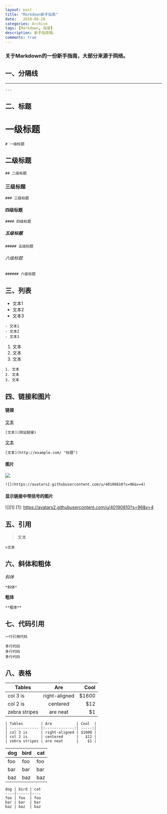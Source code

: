 ```yaml
---
layout: post
title: "Markdown新手指南"
date:   2018-06-28
categories: Archive
tags: [Markdown, 指南]
description: 新手指南哦。
comments: true
---
```


### 关于Markdown的一份新手指南，大部分来源于网络。

## 一、分隔线


---
`---`


## 二、标题


# 一级标题
`# 一级标题`
## 二级标题
`## 二级标题`
### 三级标题
`### 三级标题`
#### 四级标题
`#### 四级标题`
##### 五级标题
`##### 五级标题`
###### 六级标题
`###### 六级标题`


## 三、列表


- 文本1
- 文本2
- 文本3
```
- 文本1
- 文本2
- 文本3
```
1. 文本
2. 文本
3. 文本
```
1. 文本
2. 文本
3. 文本
```


## 四、链接和图片


#### 链接
[文本](网站链接)

`[文本](网站链接)`

[文本](http://example.com/ "标题")

`[文本](http://example.com/ "标题")`

#### 图片
![](https://avatars2.githubusercontent.com/u/40190810?s=96&v=4)

`![](https://avatars2.githubusercontent.com/u/40190810?s=96&v=4)`

#### 显示链接中带括号的图片
![][1]
[1]: https://avatars2.githubusercontent.com/u/40190810?s=96&v=4


## 五、引用


>文本

`>文本`


## 六、斜体和粗体


*斜体*

`*斜体*`

**粗体**

`**粗体**`


## 七、代码引用


`一行引用代码`

```
多行代码
多行代码
多行代码
```

## 八、表格


| Tables        | Are           | Cool  |
| ------------- |:-------------:| -----:|
| col 3 is      | right-aligned | $1600 |
| col 2 is      | centered      |   $12 |
| zebra stripes | are neat      |    $1 |
   
```
| Tables        | Are           | Cool  |
| ------------- |:-------------:| -----:|
| col 3 is      | right-aligned | $1600 |
| col 2 is      | centered      |   $12 |
| zebra stripes | are neat      |    $1 |
```

dog | bird | cat
----|------|----
foo | foo  | foo
bar | bar  | bar
baz | baz  | baz

```
dog | bird | cat
----|------|----
foo | foo  | foo
bar | bar  | bar
baz | baz  | baz
```
